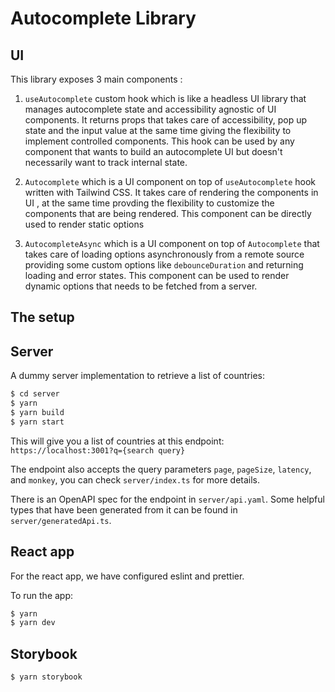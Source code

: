 # Autocomplete Library


## UI

This library exposes 3 main components :

1. `useAutocomplete` custom hook which is like a headless UI library that manages autocomplete state and accessibility agnostic of UI components. It returns props that takes care of accessibility, pop up state and the input value at the same time giving the flexibility to implement controlled components. This hook can be used by any component that wants to build an autocomplete UI but doesn't necessarily want to track internal state.

2. `Autocomplete`  which is a UI component on top of `useAutocomplete` hook written with Tailwind CSS. It takes care of rendering the components in UI , at the same time provding the flexibility to customize the components that are being rendered. This component can be directly used to render static options

3. `AutocompleteAsync` which is a UI component on top of `Autocomplete` that takes care of loading options asynchronously from a remote source providing some custom options like `debounceDuration` and returning loading and error states. This component can be used to render dynamic options that needs to be fetched from a server.


## The setup

## Server
A dummy server implementation to retrieve a list of countries:

```sh
$ cd server
$ yarn
$ yarn build
$ yarn start
```

This will give you a list of countries at this endpoint:
`https://localhost:3001?q={search query}`

The endpoint also accepts the query parameters `page`, `pageSize`, `latency`, and `monkey`, you can check `server/index.ts` for more details.

There is an OpenAPI spec for the endpoint in `server/api.yaml`. Some helpful types that have been generated from it can be found in `server/generatedApi.ts`.

## React app 

For the react app, we have configured eslint and prettier.

To run the app:

```sh
$ yarn
$ yarn dev
```

## Storybook

```sh
$ yarn storybook
```
